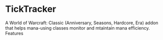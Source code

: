 # TickTracker
A World of Warcraft: Classic (Anniversary, Seasons, Hardcore, Era) addon that helps mana-using classes monitor and mtaintain mana efficiency.  Features
